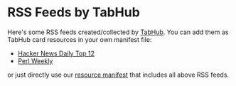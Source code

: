# RSS Feeds by TabHub

Here's some RSS feeds created/collected by [TabHub](https://tabhub.io/). You can add them as TabHub card resources in your own manifest file:

* [Hacker News Daily Top 12](https://github.com/tabhub/rss-feeds/blob/main/data/hn-daily/latest.xml)
* [Perl Weekly](https://github.com/tabhub/rss-feeds/blob/main/data/perl-weekly/latest.xml)

or just directly use our [resource manifest](https://github.com/tabhub/rss-feeds/blob/main/manifest.json) that includes all above RSS feeds.
